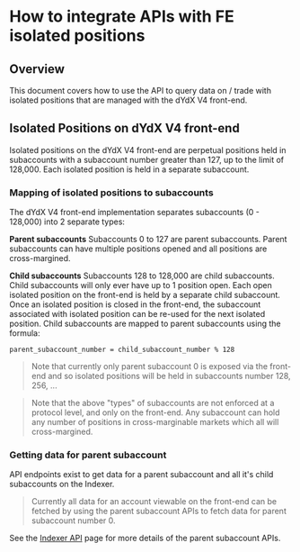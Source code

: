 # How to integrate APIs with FE isolated positions

## Overview
This document covers how to use the API to query data on / trade with isolated positions that are managed with the dYdX V4 front-end.

## Isolated Positions on dYdX V4 front-end
Isolated positions on the dYdX V4 front-end are perpetual positions held in subaccounts with a subaccount number greater than 127, up to the limit of 128,000. Each isolated position is held in a separate subaccount.

### Mapping of isolated positions to subaccounts
The dYdX V4 front-end implementation separates subaccounts (0 - 128,000) into 2 separate types:

**Parent subaccounts**
Subaccounts 0 to 127 are parent subaccounts. Parent subaccounts can have multiple positions opened and all positions are cross-margined.

**Child subaccounts**
Subaccounts 128 to 128,000 are child subaccounts. Child subaccounts will only ever have up to 1 position open. Each open isolated position on the front-end is held by a separate child subaccount.
Once an isolated position is closed in the front-end, the subaccount associated with isolated position can be re-used for the next isolated position.
Child subaccounts are mapped to parent subaccounts using the formula:
```
parent_subaccount_number = child_subaccount_number % 128
```

> Note that currently only parent subaccount 0 is exposed via the front-end and so isolated positions will be held in subaccounts number 128, 256, ...

> Note that the above "types" of subaccounts are not enforced at a protocol level, and only on the front-end. Any subaccount can hold any number of positions in cross-marginable markets which all will cross-margined.

### Getting data for parent subaccount
API endpoints exist to get data for a parent subaccount and all it's child subaccounts on the Indexer.

> Currently all data for an account viewable on the front-end can be fetched by using the parent subaccount APIs to fetch data for parent subaccount number 0.

See the <a href="/developers/indexer/indexer_api">Indexer API</a> page for more details of the parent subaccount APIs.
